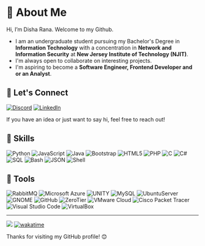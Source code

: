 # 💫 About Me

Hi, I’m Disha Rana. Welcome to my Github.

-  I am an undergraduate student pursuing my Bachelor's Degree in **Information Technology** with a concentration in **Network and Information Security** at **New Jersey Institute of Technology (NJIT)**.
-  I'm always open to collaborate on interesting projects.
-  I'm aspiring to become a **Software Engineer, Frontend Developer and or an Analyst**.

## 🤝 Let's Connect

[![Discord](https://img.shields.io/badge/Discord-%237289DA.svg?logo=discord&logoColor=white)](https://discord.gg/disharanaa) [![LinkedIn](https://img.shields.io/badge/LinkedIn-%230077B5.svg?logo=linkedin&logoColor=white)](https://www.linkedin.com/in/disha-rana)

If you have an idea or just want to say hi, feel free to reach out!

## 🎯 Skills

![Python](https://img.shields.io/badge/python-3670A0?style=flat-square&logo=python&logoColor=ffdd54) 
![JavaScript](https://img.shields.io/badge/javascript-%23323330.svg?style=flat-square&logo=javascript&logoColor=%23F7DF1E) 
![Java](https://img.shields.io/badge/java-%23ED8B00.svg?style=flat-square&logo=java&logoColor=white) 
![Bootstrap](https://img.shields.io/badge/-Bootstrap-7952B3?logo=bootstrap&logoColor=white&style=flat) 
![HTML5](https://img.shields.io/badge/html5-%23E34F26.svg?style=flat-square&logo=html5&logoColor=white)
![PHP](https://img.shields.io/badge/php-%23777BB4.svg?style=flat-square&logo=php&logoColor=white)
![C](https://img.shields.io/badge/c-%2300599C.svg?style=flat-square&logo=c&logoColor=white)
![C#](https://img.shields.io/badge/c%23-%23239120.svg?style=flat-square&logo=c-sharp&logoColor=white) 
![SQL](https://img.shields.io/badge/-SQL-4479A1?logo=sql&logoColor=white&style=flat)
![Bash](https://img.shields.io/badge/-Bash-4EAA25?logo=gnubash&logoColor=white&style=flat)
![JSON](https://img.shields.io/badge/JSON-000000?style=flat-square&logo=json&logoColor=white)
![Shell](https://img.shields.io/badge/Shell-4EAA25?style=flat-square&logo=gnu-bash&logoColor=white)

## 🔧 Tools

![RabbitMQ](https://img.shields.io/badge/RabbitMQ-FF6600?style=flat-square&logo=rabbitmq&logoColor=white)
![Microsoft Azure](https://img.shields.io/badge/Microsoft_Azure-0089D6?style=flat-square&logo=microsoft-azure&logoColor=white)
![UNITY](https://img.shields.io/badge/Unity-%2320232a.svg?style=flat-square&logo=unity&logoColor=white)
![MySQL](https://img.shields.io/badge/MySQL-4479A1?style=flat-square&logo=mysql&logoColor=white)
![UbuntuServer](https://img.shields.io/badge/Ubuntu-E95420?style=flat-square&logo=ubuntu&logoColor=white)
![GNOME](https://img.shields.io/badge/GNOME-4A86CF?style=flat-square&logo=gnome&logoColor=white)
![GitHub](https://img.shields.io/badge/GitHub-181717?style=flat-square&logo=github&logoColor=white)
![ZeroTier](https://img.shields.io/badge/ZeroTier-235689?style=flat-square&logo=zerotier&logoColor=white)
![VMware Cloud](https://img.shields.io/badge/VMware_Cloud-607078?style=flat-square&logo=vmware&logoColor=white)
![Cisco Packet Tracer](https://img.shields.io/badge/Cisco_Packet_Tracer-1BA0D7?style=flat-square&logo=cisco&logoColor=white)
![Visual Studio Code](https://img.shields.io/badge/Visual_Studio_Code-007ACC?style=flat-square&logo=visual-studio-code&logoColor=white)
![VirtualBox](https://img.shields.io/badge/VirtualBox-183A61?style=flat-square&logo=virtualbox&logoColor=white)

---
[![](https://visitcount.itsvg.in/api?id=DishaRanaa&label=Profile%20Views&color=10&icon=0&pretty=true)](https://visitcount.itsvg.in)
[![wakatime](https://wakatime.com/badge/user/4b493d1b-d57f-4712-971c-aa1b4b7327b0.svg)](https://wakatime.com/@4b493d1b-d57f-4712-971c-aa1b4b7327b0)

Thanks for visiting my GitHub profile! 😊

<!--
**DishaRanaa/DishaRanaa** is a ✨ _special_ ✨ repository because its `README.md` (this file) appears on your GitHub profile.

Here are some ideas to get you started:

- 🔭 I’m currently working on ...
- 🌱 I’m currently learning ...
- 👯 I’m looking to collaborate on ...
- 🤔 I’m looking for help with ...
- 💬 Ask me about ...
- 📫 How to reach me: ...
- 😄 Pronouns: ...
- ⚡ Fun fact: ...
-->
